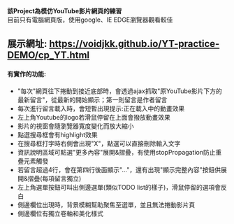 **該Project為模仿YouTube影片網頁的練習**<br/>
目前只有電腦網頁版，使用google、IE EDGE瀏覽器觀看較佳
## 展示網址: https://voidjkk.github.io/YT-practice-DEMO/cp_YT.html<br/>
#### 有實作的功能:
* "每次"網頁往下捲動到接近底部時，會透過ajax抓取"原YouTube影片下方的最新留言"，從最新的開始顯示；第一則留言是作者留言<br/> 
* 每次進行留言載入時，會短暫出現提示:正在載入中的動畫效果<br/> 
* 左上角Youtube的logo若滑鼠停留在上面會撥放動畫效果<br/> 
* 影片的視窗會隨瀏覽器寬度變化而放大縮小<br/> 
* 點選搜尋框會有highlight效果<br/>
* 在搜尋框打字時右側會出現"X"，點選可以直接刪除輸入文字<br/>
* 資訊說明區域可點選"更多內容"展開&摺疊，有使用stopPropagation防止重疊元素觸發<br/>
* 若留言超過4行，會在第四行後面顯示"..."，還有出現"顯示完整內容"按鈕供展開&摺疊(每項留言獨立)<br/>
* 左上角選單按鈕可叫出側邊選單(類似TODO list的樣子)，滑鼠停留的選項會反白<br/>
* 側邊欄位出現時，背景模糊幫助聚焦至選單，並且無法捲動影片頁<br/>
* 側邊欄位有獨立卷軸和美化樣式
